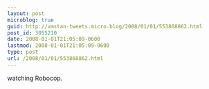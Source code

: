 ```yaml
---
layout: post
microblog: true
guid: http://vmstan-tweets.micro.blog/2008/01/01/553868862.html
post_id: 3055210
date: 2008-01-01T21:05:09-0600
lastmod: 2008-01-01T21:05:09-0600
type: post
url: /2008/01/01/553868862.html
---
```

watching Robocop.
